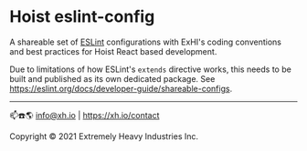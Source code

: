 # Hoist eslint-config

A shareable set of [ESLint](https://eslint.org/) configurations with ExHI's coding conventions and best practices
for Hoist React based development.

Due to limitations of how ESLint's `extends` directive works, this needs to be built and published as its own 
dedicated package. See <https://eslint.org/docs/developer-guide/shareable-configs>.

----
📫☎️🌎 info@xh.io | <https://xh.io/contact>

Copyright © 2021 Extremely Heavy Industries Inc.
